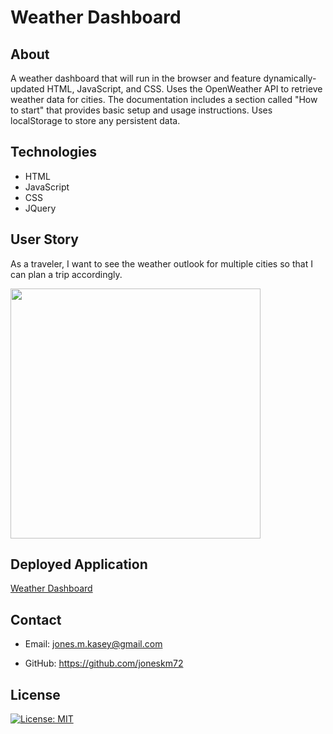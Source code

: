 # Weather Dashboard

## About

A weather dashboard that will run in the browser and feature dynamically-updated HTML, JavaScript, and CSS. Uses the OpenWeather API to retrieve weather data for cities. The documentation includes a section called "How to start" that provides basic setup and usage instructions. Uses localStorage to store any persistent data.

## Technologies

* HTML
* JavaScript
* CSS
* JQuery

## User Story

As a traveler, I want to see the weather outlook for multiple cities so that I can plan a trip accordingly.

<img src="assets/weather-dashboard.png" width="400">

## Deployed Application

[Weather Dashboard](https://joneskm72.github.io/weather-dashboard/)

## Contact

* Email: jones.m.kasey@gmail.com

* GitHub: https://github.com/joneskm72

## License

[![License: MIT](https://img.shields.io/badge/License-MIT-yellow.svg)](https://opensource.org/licenses/MIT)